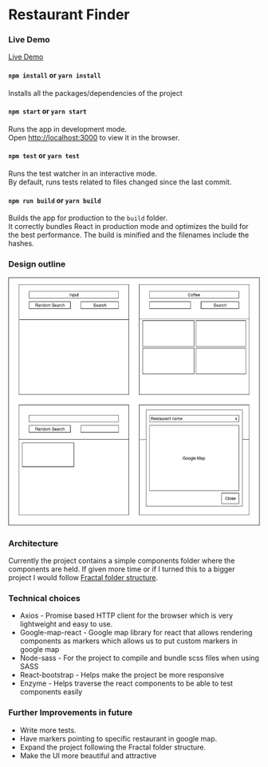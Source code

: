 # Restaurant Finder
### Live Demo
[Live Demo](https://aquiburrkhan.github.io/restaurantfinder/)
#### `npm install` or `yarn install`
Installs all the packages/dependencies of the project
#### `npm start` or `yarn start`
Runs the app in development mode.<br>
Open [http://localhost:3000](http://localhost:3000) to view it in the browser.
#### `npm test` or `yarn test`
Runs the test watcher in an interactive mode.<br>
By default, runs tests related to files changed since the last commit.
#### `npm run build` or `yarn build`
Builds the app for production to the `build` folder.<br>
It correctly bundles React in production mode and optimizes the build for the best performance.
The build is minified and the filenames include the hashes.<br>
### Design outline
![alt text](https://github.com/AquiburRKhan/restaurantfinder/blob/master/images/UI-design.png?raw=true)
### Architecture
Currently the project contains a simple components folder where the components are held. If given more time or if I turned this to a bigger project I would follow [Fractal folder structure](https://hackernoon.com/fractal-a-react-app-structure-for-infinite-scale-4dab943092af).
### Technical choices
 * Axios - Promise based HTTP client for the browser which is very lightweight and easy to use.
 * Google-map-react - Google map library for react that allows rendering components as markers which allows us to put custom markers in google map
 * Node-sass - For the project to compile and bundle scss files when using SASS
 * React-bootstrap - Helps make the project be more responsive
 * Enzyme - Helps traverse the react components to be able to test components easily
### Further Improvements in future
 * Write more tests.
 * Have markers pointing to specific restaurant in google map.
 * Expand the project following the Fractal folder structure.
 * Make the UI more beautiful and attractive
